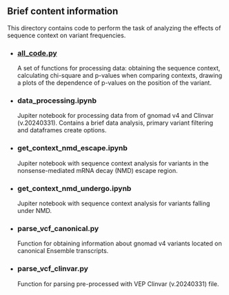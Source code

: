 ## Brief content information
This directory contains code to perform the task of analyzing the effects of sequence context on variant frequencies.

* ### [all_code.py](all_code.py)
  A set of functions for processing data: obtaining the sequence context, calculating chi-square and p-values when comparing contexts, drawing a plots of the dependence of p-values on the position of the variant.

  
* ### data_processing.ipynb
  Jupiter notebook for processing data from of gnomad v4 and Clinvar (v.20240331). Contains a brief data analysis, primary variant filtering and dataframes create options.

  
* ### get_context_nmd_escape.ipynb
  Jupiter notebook with sequence context analysis for variants in the nonsense-mediated mRNA decay (NMD) escape region. 

  
* ### get_context_nmd_undergo.ipynb
  Jupiter notebook with sequence context analysis for variants falling under NMD.

  
* ### parse_vcf_canonical.py  
  Function for obtaining information about gnomad v4 variants located on canonical Ensemble transcripts.

  
* ### parse_vcf_clinvar.py  
  Function for parsing pre-processed with VEP Clinvar (v.20240331) file.
